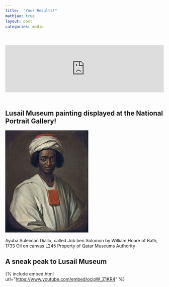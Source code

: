 ```yaml
---
title:  "Your Results!"
mathjax: true
layout: post
categories: media
---
```


  <iframe title="Results" width="100%" height="50%" src="https://app.powerbi.com/reportEmbed?reportId=8abbdc4c-92f2-47ec-b203-451cf5675377&autoAuth=true&ctid=5564f8ab-c589-4a4d-8c9e-1354800afc71" frameborder="0" allowFullScreen="true" style="position: relative; margin: 1.5em 0;"></iframe>


## Lusail Museum painting displayed at the National Portrait Gallery!

![LM](assets/../../assets/NPGDiallo.jpg)

Ayuba Suleiman Diallo, called Job ben Solomon
by William Hoare of Bath, 1733
Oil on canvas
L245
Property of Qatar Museums Authority

## A sneak peak to Lusail Museum

{% include embed.html url="https://www.youtube.com/embed/ocipW_Z1KR4" %}
